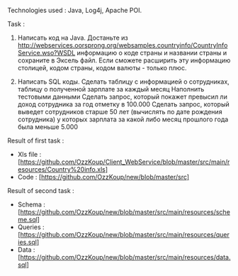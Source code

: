 Technologies used : Java, Log4j, Apache POI.

Task : 


1. Написать код на Java. Достаньте из  http://webservices.oorsprong.org/websamples.countryinfo/CountryInfoService.wso?WSDL информацию о коде страны и названии страны и сохраните в Эксель файл. Если сможете расширить эту информацию столицей, кодом страны, кодом валюты - только плюс.
 
2. Написать SQL коды. Сделать таблицу с информацией о сотрудниках, таблицу о полученной зарплате за каждый месяц
Наполнить тестовыми данными
Сделать запрос, который покажет превысил ли доход сотрудника за год отметку в 100.000
Сделать запрос, который выведет сотрудников старше 50 лет (вычислять по дате рождения сотрудника) у которых зарплата за какой либо месяц прошлого года была меньше 5.000
 
Result of first task : 
* Xls file :[https://github.com/OzzKoup/Client_WebService/blob/master/src/main/resources/Country%20info.xls]
* Code : [https://github.com/OzzKoup/new/blob/master/src]

Result of second task :
* Schema : [https://github.com/OzzKoup/new/blob/master/src/main/resources/scheme.sql]
* Queries : [https://github.com/OzzKoup/new/blob/master/src/main/resources/queries.sql]
* Data : [https://github.com/OzzKoup/new/blob/master/src/main/resources/data.sql]
